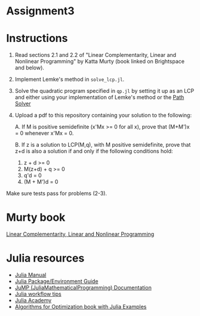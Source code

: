 # Assignment3

# Instructions

1. Read sections 2.1 and 2.2 of "Linear Complementarity, Linear and Nonlinear
   Programming" by Katta Murty (book linked on Brightspace and below).
2. Implement Lemke's method in `solve_lcp.jl`.
3. Solve the quadratic program specified in `qp.jl` by setting it up as
   an LCP and either using your implementation of Lemke's method or the [Path
   Solver](https://github.com/chkwon/PATHSolver.jl)
4. Upload a pdf to this repository containing your solution to the following:

   A. If M is positive semidefinite (x'Mx >= 0 for all x), prove that (M+M')x = 0 whenever x'Mx = 0. 
   
   B. If z is a solution to LCP(M,q), with M positive semidefinite, prove that z+d is also a solution if and only if the following conditions hold:
      1.    z + d >= 0
      2.    M(z+d) + q >= 0
      3.    q'd = 0
      4.    (M + M')d = 0
   
Make sure tests pass for problems (2-3). 

# Murty book
[Linear Complementarity, Linear and Nonlinear
Programming](http://www-personal.umich.edu/~murty/books/linear_complementarity_webbook/lcp-complete.pdf)

# Julia resources

- [Julia Manual](https://docs.julialang.org/en/v1/manual/getting-started/)
- [Julia Package/Environment Guide](https://pkgdocs.julialang.org/v1/)
- [JuMP (JuliaMathematicalProgramming) Documentation](https://jump.dev/JuMP.jl/stable/)
- [Julia workflow tips](https://m3g.github.io/JuliaNotes.jl/stable/workflow/)
- [Julia Academy](https://juliaacademy.com/courses)
- [Algorithms for Optimization book with Julia Examples](https://algorithmsbook.com/optimization/)
